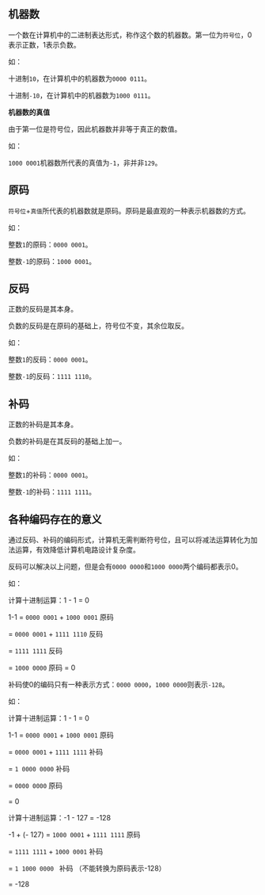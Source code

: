 ## 机器数

一个数在计算机中的二进制表达形式，称作这个数的机器数。第一位为`符号位`，0表示正数，1表示负数。

如：

十进制`10`，在计算机中的机器数为`0000 0111`。

十进制`-10`，在计算机中的机器数为`1000 0111`。

**机器数的真值**

由于第一位是符号位，因此机器数并非等于真正的数值。

如：

`1000 0001`机器数所代表的真值为`-1`，非并非`129`。



## 原码

`符号位`+`真值`所代表的机器数就是原码。原码是最直观的一种表示机器数的方式。

如：

整数`1`的原码：`0000 0001`。

整数`-1`的原码：`1000 0001`。



## 反码

正数的反码是其本身。

负数的反码是在原码的基础上，符号位不变，其余位取反。

如：

整数`1`的反码：`0000 0001`。

整数`-1`的反码：`1111 1110`。



## 补码

正数的补码是其本身。

负数的补码是在其反码的基础上加一。

如：

整数`1`的补码：`0000 0001`。

整数`-1`的补码：`1111 1111`。



## 各种编码存在的意义

通过反码、补码的编码形式，计算机无需判断符号位，且可以将减法运算转化为加法运算，有效降低计算机电路设计复杂度。

反码可以解决以上问题，但是会有`0000 0000`和`1000 0000`两个编码都表示0。

如：

计算十进制运算：1 - 1 = 0

1-1 = `0000 0001` + `1000 0001` 原码 

= `0000 0001` + `1111 1110` 反码

= `1111 1111` 反码 

= `1000 0000` 原码  = 0



补码使0的编码只有一种表示方式：`0000 0000`，`1000 0000`则表示`-128`。

如：

计算十进制运算：1 - 1 = 0

1-1 = `0000 0001` + `1000 0001` 原码 

= `0000 0001` + `1111 1111` 补码

= `1 0000 0000` 补码 

= `0000 0000` 原码

= 0



计算十进制运算：-1 - 127 = -128

-1 + (- 127) = `1000 0001` + `1111 1111` 原码 

= `1111 1111` + `1000 0001` 补码

= `1 1000 0000 ` 补码 （不能转换为原码表示-128）

= -128